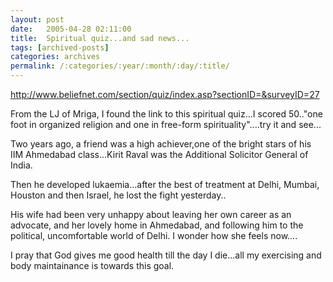 ```yaml
---
layout: post
date:	2005-04-28 02:11:00
title:  Spiritual quiz...and sad news...
tags: [archived-posts]
categories: archives
permalink: /:categories/:year/:month/:day/:title/
---
```

http://www.beliefnet.com/section/quiz/index.asp?sectionID=&surveyID=27

From the LJ of Mriga, I found the link to this spiritual quiz...I scored 50.."one foot in organized religion and one in free-form spirituality"....try it and see...

Two years ago, a friend was a high achiever,one of the bright stars of his IIM Ahmedabad class...Kirit Raval was the Additional Solicitor General of India.

Then he developed lukaemia...after the best of treatment at Delhi, Mumbai, Houston and then Israel, he lost the fight yesterday..

His wife had been very unhappy about leaving her own career as an advocate, and her lovely home in Ahmedabad, and following him to the political, uncomfortable world of Delhi. I wonder how she feels now....

I pray that God gives me good health till the day I die...all my exercising and body maintainance is towards this goal.
